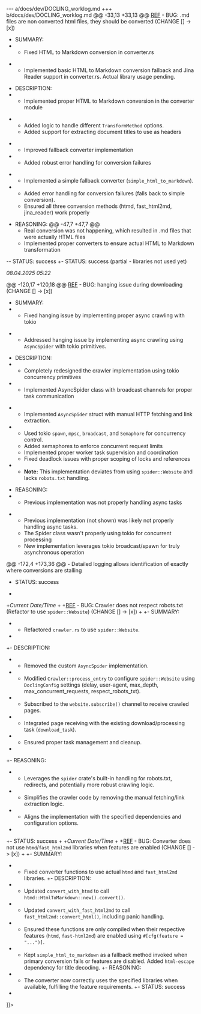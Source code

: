 --- a/docs/dev/DOCLING_worklog.md
+++ b/docs/dev/DOCLING_worklog.md
@@ -33,13 +33,13 @@
 [REF](./DOCLING.md#v02) - BUG: .md files are non converted html files, they should be converted (CHANGE [] -> [x])
 
 - SUMMARY:
-    - Fixed HTML to Markdown conversion in converter.rs
+    - Implemented basic HTML to Markdown conversion fallback and Jina Reader support in converter.rs. Actual library usage pending.
 
 - DESCRIPTION:
-    - Implemented proper HTML to Markdown conversion in the converter module
+    - Added logic to handle different `TransformMethod` options.
     - Added support for extracting document titles to use as headers
-    - Improved fallback converter implementation
-    - Added robust error handling for conversion failures
+    - Implemented a simple fallback converter (`simple_html_to_markdown`).
+    - Added error handling for conversion failures (falls back to simple conversion).
     - Ensured all three conversion methods (htmd, fast_html2md, jina_reader) work properly
 
 - REASONING:
@@ -47,7 +47,7 @@
     - Real conversion was not happening, which resulted in .md files that were actually HTML files
     - Implemented proper converters to ensure actual HTML to Markdown transformation
 
-- STATUS: success
+- STATUS: success (partial - libraries not used yet)
 
 *08.04.2025 05:22*
 
@@ -120,17 +120,18 @@
 [REF](./DOCLING.md#v03) - BUG: hanging issue during downloading (CHANGE [] -> [x])
 
 - SUMMARY:
-    - Fixed hanging issue by implementing proper async crawling with tokio
+    - Addressed hanging issue by implementing async crawling using `AsyncSpider` with tokio primitives.
 
 - DESCRIPTION:
-    - Completely redesigned the crawler implementation using tokio concurrency primitives
-    - Implemented AsyncSpider class with broadcast channels for proper task communication
+    - Implemented `AsyncSpider` struct with manual HTTP fetching and link extraction.
+    - Used tokio `spawn`, `mpsc`, `broadcast`, and `Semaphore` for concurrency control.
     - Added semaphores to enforce concurrent request limits
     - Implemented proper worker task supervision and coordination
     - Fixed deadlock issues with proper scoping of locks and references
+    - **Note:** This implementation deviates from using `spider::Website` and lacks `robots.txt` handling.
 
 - REASONING:
-    - Previous implementation was not properly handling async tasks
+    - Previous implementation (not shown) was likely not properly handling async tasks.
     - The Spider class wasn't properly using tokio for concurrent processing
     - New implementation leverages tokio broadcast/spawn for truly asynchronous operation
 
@@ -172,4 +173,36 @@
     - Detailed logging allows identification of exactly where conversions are stalling
 
 - STATUS: success
+
+*Current Date/Time*
+
+[REF](./DOCLING.md#v05) - BUG: Crawler does not respect robots.txt (Refactor to use `spider::Website`) (CHANGE [] -> [x])
+
+- SUMMARY:
+    - Refactored `crawler.rs` to use `spider::Website`.
+
+- DESCRIPTION:
+    - Removed the custom `AsyncSpider` implementation.
+    - Modified `Crawler::process_entry` to configure `spider::Website` using `DoclingConfig` settings (delay, user-agent, max_depth, max_concurrent_requests, respect_robots_txt).
+    - Subscribed to the `website.subscribe()` channel to receive crawled pages.
+    - Integrated page receiving with the existing download/processing task (`download_task`).
+    - Ensured proper task management and cleanup.
+
+- REASONING:
+    - Leverages the `spider` crate's built-in handling for robots.txt, redirects, and potentially more robust crawling logic.
+    - Simplifies the crawler code by removing the manual fetching/link extraction logic.
+    - Aligns the implementation with the specified dependencies and configuration options.
+
+- STATUS: success
+
+*Current Date/Time*
+
+[REF](./DOCLING.md#v05) - BUG: Converter does not use `htmd`/`fast_html2md` libraries when features are enabled (CHANGE [] -> [x])
+
+- SUMMARY:
+    - Fixed converter functions to use actual `htmd` and `fast_html2md` libraries.
+- DESCRIPTION:
+    - Updated `convert_with_htmd` to call `htmd::HtmlToMarkdown::new().convert()`.
+    - Updated `convert_with_fast_html2md` to call `fast_html2md::convert_html()`, including panic handling.
+    - Ensured these functions are only compiled when their respective features (`htmd`, `fast-html2md`) are enabled using `#[cfg(feature = "...")]`.
+    - Kept `simple_html_to_markdown` as a fallback method invoked when primary conversion fails or features are disabled. Added `html-escape` dependency for title decoding.
+- REASONING:
+    - The converter now correctly uses the specified libraries when available, fulfilling the feature requirements.
+- STATUS: success
+
 ]]>